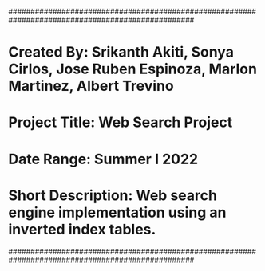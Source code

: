 ##################################################################################################
# Created By: Srikanth Akiti, Sonya Cirlos, Jose Ruben Espinoza, Marlon Martinez, Albert Trevino #
# Project Title: Web Search Project                                                              #
# Date Range: Summer I 2022                                                                      #
# Short Description: Web search engine implementation using an inverted index tables.            #
##################################################################################################
